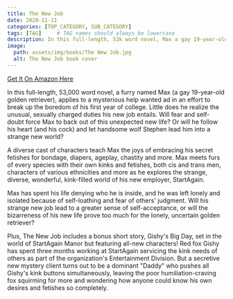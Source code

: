 ```yaml
---
title: The New Job
date: 2020-11-11
categories: [TOP_CATEGORY, SUB_CATEGORY]
tags: [TAG]     # TAG names should always be lowercase
description: In this full-length, 53k word novel, Max a gay 19-year-old golden retriever, applies to a mysterious help wanted ad in an effort to break up the boredom of his first year of college. Little does he realize the unusual, sexually charged duties his new job entails. Will fear and self-doubt force Max to back out of this unexpected new life? Or will he follow his heart and his cock and let handsome wolf Stephen lead him into a strange new world?
image:
  path: assets/img/books/The New Job.jpg
  alt: The New Job book cover
---
```


[Get It On Amazon Here](https://www.amazon.com/dp/B08B7NLZGQ/)

In this full-length, 53,000 word novel, a furry named Max (a gay 19-year-old golden retriever), applies to a mysterious help wanted ad in an effort to break up the boredom of his first year of college. Little does he realize the unusual, sexually charged duties his new job entails. Will fear and self-doubt force Max to back out of this unexpected new life? Or will he follow his heart (and his cock) and let handsome wolf Stephen lead him into a strange new world?

A diverse cast of characters teach Max the joys of embracing his secret fetishes for bondage, diapers, ageplay, chastity and more. Max meets furs of every species with their own kinks and fetishes, both cis and trans men, characters of various ethnicities and more as he explores the strange, diverse, wonderful, kink-filled world of his new employer, StartAgain.

Max has spent his life denying who he is inside, and he was left lonely and isolated because of self-loathing and fear of others' judgment. Will his strange new job lead to a greater sense of self-acceptance, or will the bizarreness of his new life prove too much for the lonely, uncertain golden retriever?

Plus, The New Job includes a bonus short story, Gishy's Big Day, set in the world of StartAgain Manor but featuring all-new characters! Red fox Gishy has spent three months working at StartAgain servicing the kink needs of others as part of the organization's Entertainment Division. But a secretive new mystery client turns out to be a dominant "Daddy" who pushes all Gishy's kink buttons simultaneously, leaving the poor humiliation-craving fox squirming for more and wondering how anyone could know his own desires and fetishes so completely.
